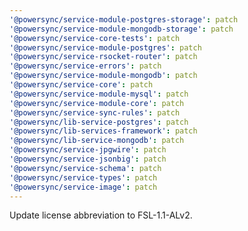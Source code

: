 ```yaml
---
'@powersync/service-module-postgres-storage': patch
'@powersync/service-module-mongodb-storage': patch
'@powersync/service-core-tests': patch
'@powersync/service-module-postgres': patch
'@powersync/service-rsocket-router': patch
'@powersync/service-errors': patch
'@powersync/service-module-mongodb': patch
'@powersync/service-core': patch
'@powersync/service-module-mysql': patch
'@powersync/service-module-core': patch
'@powersync/service-sync-rules': patch
'@powersync/lib-service-postgres': patch
'@powersync/lib-services-framework': patch
'@powersync/lib-service-mongodb': patch
'@powersync/service-jpgwire': patch
'@powersync/service-jsonbig': patch
'@powersync/service-schema': patch
'@powersync/service-types': patch
'@powersync/service-image': patch
---
```


Update license abbreviation to FSL-1.1-ALv2.
